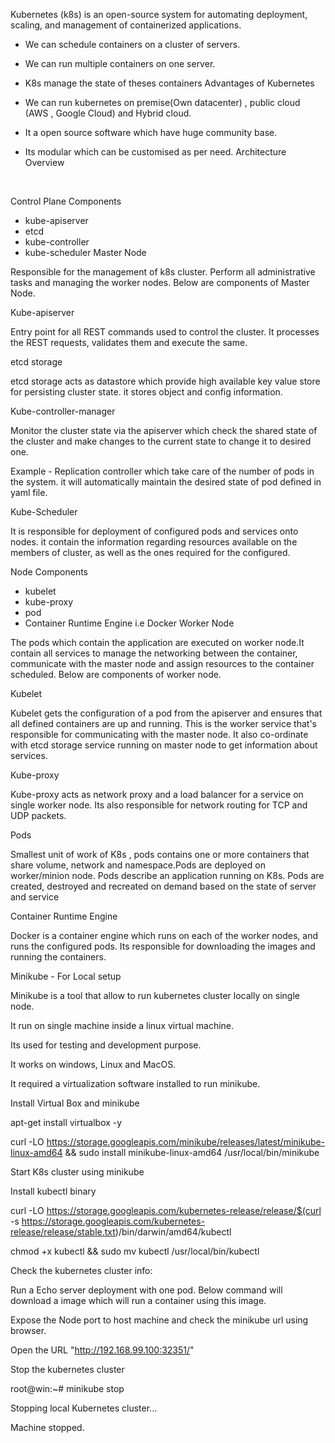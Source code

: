 

Kubernetes (k8s) is an open-source system for automating deployment, scaling, and management of containerized applications.

- We can schedule containers on a cluster of servers.
- We can run multiple containers on one server.
- K8s manage the state of theses containers
Advantages of Kubernetes

- We can run kubernetes on premise(Own datacenter) , public cloud (AWS , Google Cloud) and Hybrid cloud.
- It a open source software which have huge community base.
- Its modular which can be customised as per need.
Architecture Overview



 

Control Plane Components

- kube-apiserver
- etcd
- kube-controller
- kube-scheduler
Master Node


Responsible for the management of k8s cluster. Perform all administrative tasks and managing the worker nodes. Below are components of Master Node.

Kube-apiserver


Entry point for all REST commands used to control the cluster. It processes the REST requests, validates them and execute the same.

etcd storage


etcd storage acts as datastore which provide high available key value store for persisting cluster state. it stores object and config information.

Kube-controller-manager


Monitor the cluster state via the apiserver which check the shared state of the cluster and make changes to the current state to change it to desired one.

Example - Replication controller which take care of the number of pods in the system. it will automatically maintain the desired state of pod defined in yaml file.

Kube-Scheduler


It is responsible for deployment of configured pods and services onto nodes. it contain the information regarding resources available on the members of cluster, as well as the ones required for the configured.

Node Components

- kubelet
- kube-proxy
- pod
- Container Runtime Engine i.e Docker
Worker Node


The pods which contain the application are executed on worker node.It contain all services to manage the networking between the container, communicate with the master node and assign resources to the container scheduled. Below are components of worker node.

Kubelet


Kubelet gets the configuration of a pod from the apiserver and ensures that all defined containers are up and running. This is the worker service that's responsible for communicating with the master node. It also co-ordinate with etcd storage service running on master node to get information about services.

Kube-proxy


Kube-proxy acts as network proxy and a load balancer for a service on single worker node. Its also responsible for network routing for TCP and UDP packets.

Pods


Smallest unit of work of K8s , pods contains one or more containers that share volume, network and namespace.Pods are deployed on worker/minion node. Pods describe an application running on K8s. Pods are created, destroyed and recreated on demand based on the state of server and service

Container Runtime Engine


Docker is a container engine which runs on each of the worker nodes, and runs the configured pods. Its responsible for downloading the images and running the containers.

Minikube - For Local setup


Minikube is a tool that allow to run kubernetes cluster locally on single node.

It run on single machine inside a linux virtual machine.

Its used for testing and development purpose.

It works on windows, Linux and MacOS.

It required a virtualization software installed to run minikube.

Install Virtual Box and minikube


apt-get install virtualbox -y

curl -LO https://storage.googleapis.com/minikube/releases/latest/minikube-linux-amd64 && sudo install minikube-linux-amd64 /usr/local/bin/minikube

Start K8s cluster using minikube


Install kubectl binary


curl -LO https://storage.googleapis.com/kubernetes-release/release/$(curl -s https://storage.googleapis.com/kubernetes-release/release/stable.txt)/bin/darwin/amd64/kubectl

chmod +x kubectl && sudo mv kubectl /usr/local/bin/kubectl

Check the kubernetes cluster info:




Run a Echo server deployment with one pod. Below command will download a image which will run a container using this image.



Expose the Node port to host machine and check the minikube url using browser.


Open the URL "http://192.168.99.100:32351/"


Stop the kubernetes cluster


root@win:~# minikube stop

Stopping local Kubernetes cluster...

Machine stopped.

